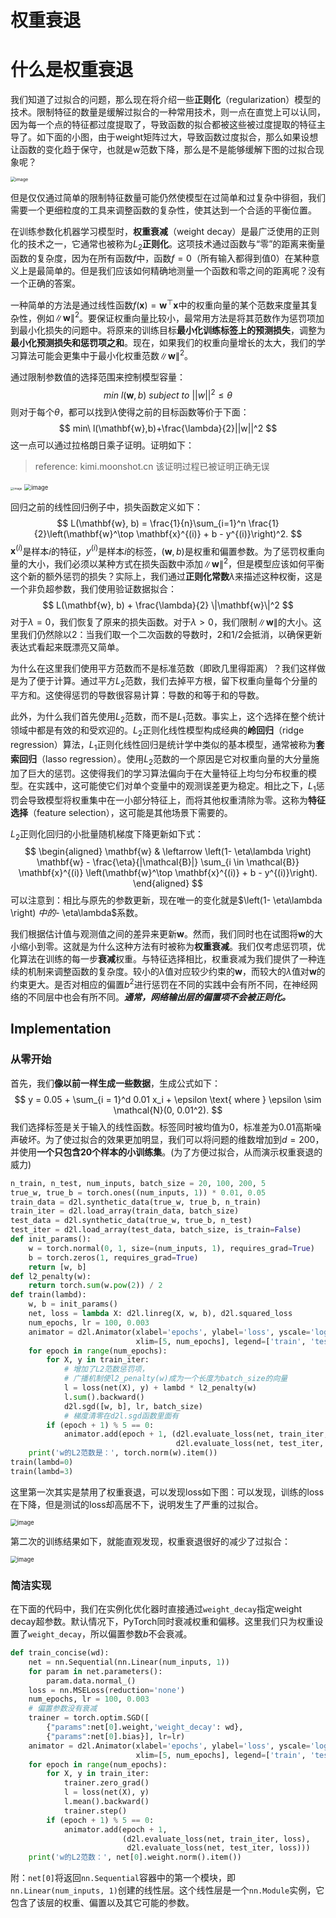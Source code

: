 # 权重衰退

# 什么是权重衰退

我们知道了过拟合的问题，那么现在将介绍一些**正则化**（regularization）模型的技术。限制特征的数量是缓解过拟合的一种常用技术，则一点在直觉上可以认同，因为每一个点的特征都过度提取了，导致函数的拟合都被这些被过度提取的特征主导了。如下面的小图，由于weight矩阵过大，导致函数过度拟合，那么如果设想让函数的变化趋于保守，也就是w范数下降，那么是不是能够缓解下图的过拟合现象呢？

<img src="img/8.png" alt="image" style="zoom: 50%;" />

但是仅仅通过简单的限制特征数量可能仍然使模型在过简单和过复杂中徘徊，我们需要一个更细粒度的工具来调整函数的复杂性，使其达到一个合适的平衡位置。

在训练参数化机器学习模型时，**权重衰减**（weight decay）是最广泛使用的正则化的技术之一，它通常也被称为$L_2$**正则化**。这项技术通过函数与“零”的距离来衡量函数的复杂度，因为在所有函数$f$中，函数$f = 0$（所有输入都得到值$0$）在某种意义上是最简单的。但是我们应该如何精确地测量一个函数和零之间的距离呢？没有一个正确的答案。

一种简单的方法是通过线性函数$f(\mathbf{x}) = \mathbf{w}^\top \mathbf{x}$中的权重向量的某个范数来度量其复杂性，例如$\| \mathbf{w} \|^2$。要保证权重向量比较小，最常用方法是将其范数作为惩罚项加到最小化损失的问题中。将原来的训练目标**最小化训练标签上的预测损失**，调整为**最小化预测损失和惩罚项之和**。现在，如果我们的权重向量增长的太大，我们的学习算法可能会更集中于最小化权重范数$\| \mathbf{w} \|^2$。

通过限制参数值的选择范围来控制模型容量：
$$
min\ l(\mathbf{w},b)\ subject\ to\ ||w||^2≤\theta
$$
则对于每个$\theta$，都可以找到$\lambda$使得之前的目标函数等价于下面：
$$
min\ l(\mathbf{w},b)+\frac{\lambda}{2}||w||^2
$$
这一点可以通过拉格朗日乘子证明。证明如下：

> reference: kimi.moonshot.cn  该证明过程已被证明正确无误

<img src="img/9.png" alt="image" style="zoom: 33%;" />

<img src="img/10.png" alt="image" style="zoom: 67%;" />

回归之前的线性回归例子中，损失函数定义如下：
$$
L(\mathbf{w}, b) = \frac{1}{n}\sum_{i=1}^n \frac{1}{2}\left(\mathbf{w}^\top \mathbf{x}^{(i)} + b - y^{(i)}\right)^2.
$$
$\mathbf{x}^{(i)}$是样本$i$的特征，$y^{(i)}$是样本$i$的标签，$(\mathbf{w}, b)$是权重和偏置参数。为了惩罚权重向量的大小，我们必须以某种方式在损失函数中添加$\| \mathbf{w} \|^2$，但是模型应该如何平衡这个新的额外惩罚的损失？实际上，我们通过**正则化常数**$\lambda$来描述这种权衡，这是一个非负超参数，我们使用验证数据拟合：
$$
L(\mathbf{w}, b) + \frac{\lambda}{2} \|\mathbf{w}\|^2
$$
对于$\lambda = 0$，我们恢复了原来的损失函数。对于$\lambda > 0$，我们限制$\| \mathbf{w} \|$的大小。这里我们仍然除以$2$：当我们取一个二次函数的导数时，$2$和$1/2$会抵消，以确保更新表达式看起来既漂亮又简单。

为什么在这里我们使用平方范数而不是标准范数（即欧几里得距离）？我们这样做是为了便于计算。通过平方$L_2$范数，我们去掉平方根，留下权重向量每个分量的平方和。这使得惩罚的导数很容易计算：导数的和等于和的导数。

此外，为什么我们首先使用$L_2$范数，而不是$L_1$范数。事实上，这个选择在整个统计领域中都是有效的和受欢迎的。$L_2$正则化线性模型构成经典的**岭回归**（ridge regression）算法，$L_1$正则化线性回归是统计学中类似的基本模型，通常被称为**套索回归**（lasso regression）。使用$L_2$范数的一个原因是它对权重向量的大分量施加了巨大的惩罚。这使得我们的学习算法偏向于在大量特征上均匀分布权重的模型。在实践中，这可能使它们对单个变量中的观测误差更为稳定。相比之下，$L_1$惩罚会导致模型将权重集中在一小部分特征上，而将其他权重清除为零。这称为**特征选择**（feature selection），这可能是其他场景下需要的。

$L_2$正则化回归的小批量随机梯度下降更新如下式：
$$
\begin{aligned}
\mathbf{w} & \leftarrow \left(1- \eta\lambda \right) \mathbf{w} - \frac{\eta}{|\mathcal{B}|} \sum_{i \in \mathcal{B}} \mathbf{x}^{(i)} \left(\mathbf{w}^\top \mathbf{x}^{(i)} + b - y^{(i)}\right).
\end{aligned}
$$
可以注意到：相比与原先的参数更新，现在唯一的变化就是$\left(1- \eta\lambda \right) $中的$- \eta\lambda$系数。

我们根据估计值与观测值之间的差异来更新$\mathbf{w}$。然而，我们同时也在试图将$\mathbf{w}$的大小缩小到零。这就是为什么这种方法有时被称为**权重衰减**。我们仅考虑惩罚项，优化算法在训练的每一步**衰减**权重。与特征选择相比，权重衰减为我们提供了一种连续的机制来调整函数的复杂度。较小的$\lambda$值对应较少约束的$\mathbf{w}$，而较大的$\lambda$值对$\mathbf{w}$的约束更大。是否对相应的偏置$b^2$进行惩罚在不同的实践中会有所不同，在神经网络的不同层中也会有所不同。***通常，网络输出层的偏置项不会被正则化。***

## Implementation

### 从零开始

首先，我们**像以前一样生成一些数据**，生成公式如下：
$$
y = 0.05 + \sum_{i = 1}^d 0.01 x_i + \epsilon \text{ where }
\epsilon \sim \mathcal{N}(0, 0.01^2).
$$
我们选择标签是关于输入的线性函数。标签同时被均值为0，标准差为0.01高斯噪声破坏。为了使过拟合的效果更加明显，我们可以将问题的维数增加到$d = 200$，并使用**一个只包含20个样本的小训练集**。(为了方便过拟合，从而演示权重衰退的威力)

````python
n_train, n_test, num_inputs, batch_size = 20, 100, 200, 5
true_w, true_b = torch.ones((num_inputs, 1)) * 0.01, 0.05
train_data = d2l.synthetic_data(true_w, true_b, n_train)
train_iter = d2l.load_array(train_data, batch_size)
test_data = d2l.synthetic_data(true_w, true_b, n_test)
test_iter = d2l.load_array(test_data, batch_size, is_train=False)
def init_params():
    w = torch.normal(0, 1, size=(num_inputs, 1), requires_grad=True)
    b = torch.zeros(1, requires_grad=True)
    return [w, b]
def l2_penalty(w):
    return torch.sum(w.pow(2)) / 2
def train(lambd):
    w, b = init_params()
    net, loss = lambda X: d2l.linreg(X, w, b), d2l.squared_loss
    num_epochs, lr = 100, 0.003
    animator = d2l.Animator(xlabel='epochs', ylabel='loss', yscale='log',
                            xlim=[5, num_epochs], legend=['train', 'test'])
    for epoch in range(num_epochs):
        for X, y in train_iter:
            # 增加了L2范数惩罚项，
            # 广播机制使l2_penalty(w)成为一个长度为batch_size的向量
            l = loss(net(X), y) + lambd * l2_penalty(w)
            l.sum().backward()
            d2l.sgd([w, b], lr, batch_size)
            # 梯度清零在d2l.sgd函数里面有
        if (epoch + 1) % 5 == 0:
            animator.add(epoch + 1, (d2l.evaluate_loss(net, train_iter, loss),
                                     d2l.evaluate_loss(net, test_iter, loss)))
    print('w的L2范数是：', torch.norm(w).item())
train(lambd=0)
train(lambd=3)
````

这里第一次其实是禁用了权重衰退，可以发现loss如下图：可以发现，训练的loss在下降，但是测试的loss却高居不下，说明发生了严重的过拟合。

<img src="img/11.png" alt="image" style="zoom: 67%;" />

第二次的训练结果如下，就能直观发现，权重衰退很好的减少了过拟合：

<img src="img/12.png" alt="image" style="zoom: 67%;" />

### 简洁实现

在下面的代码中，我们在实例化优化器时直接通过`weight_decay`指定weight decay超参数。默认情况下，PyTorch同时衰减权重和偏移。这里我们只为权重设置了`weight_decay`，所以偏置参数$b$不会衰减。

````python
def train_concise(wd):
    net = nn.Sequential(nn.Linear(num_inputs, 1))
    for param in net.parameters():
        param.data.normal_()
    loss = nn.MSELoss(reduction='none')
    num_epochs, lr = 100, 0.003
    # 偏置参数没有衰减
    trainer = torch.optim.SGD([
        {"params":net[0].weight,'weight_decay': wd},
        {"params":net[0].bias}], lr=lr)
    animator = d2l.Animator(xlabel='epochs', ylabel='loss', yscale='log',
                            xlim=[5, num_epochs], legend=['train', 'test'])
    for epoch in range(num_epochs):
        for X, y in train_iter:
            trainer.zero_grad()
            l = loss(net(X), y)
            l.mean().backward()
            trainer.step()
        if (epoch + 1) % 5 == 0:
            animator.add(epoch + 1,
                         (d2l.evaluate_loss(net, train_iter, loss),
                          d2l.evaluate_loss(net, test_iter, loss)))
    print('w的L2范数：', net[0].weight.norm().item())
````

附：`net[0]`将返回`nn.Sequential`容器中的第一个模块，即`nn.Linear(num_inputs, 1)`创建的线性层。这个线性层是一个`nn.Module`实例，它包含了该层的权重、偏置以及其它可能的参数。